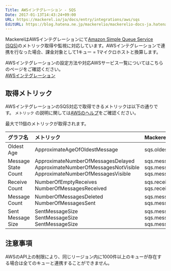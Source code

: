 ```yaml
---
Title: AWSインテグレーション - SQS
Date: 2017-01-13T14:43:24+09:00
URL: https://mackerel.io/ja/docs/entry/integrations/aws/sqs
EditURL: https://blog.hatena.ne.jp/mackerelio/mackerelio-docs-ja.hatenablog.mackerel.io/atom/entry/10328749687206320840
---
```


MackerelはAWSインテグレーションにて<a href="https://aws.amazon.com/sqs/" target="_blank">Amazon Simple Queue Service (SQS)</a>のメトリック取得や監視に対応しています。AWSインテグレーションで連携を行なった場合、課金対象として1キュー = 1マイクロホストと換算します。

AWSインテグレーションの設定方法や対応AWSサービス一覧についてはこちらのページをご確認ください。<br>
<a href="https://mackerel.io/ja/docs/entry/integrations/aws">AWSインテグレーション</a>

## 取得メトリック
AWSインテグレーションのSQS対応で取得できるメトリックは以下の通りです。 `メトリック` の説明に関しては<a href="https://docs.aws.amazon.com/ja_jp/AWSSimpleQueueService/latest/SQSDeveloperGuide/sqs-available-cloudwatch-metrics.html" target="_blank">AWSのヘルプ</a>をご確認ください。

最大で11個のメトリックが取得されます。

|グラフ名|メトリック|Mackerel上のメトリック名|単位|Statistics|
|:---|:---|:---|:---|:---|
|Oldest Age|ApproximateAgeOfOldestMessage|sqs.oldest_message.age|integer|Maximum|
|Message State Count|ApproximateNumberOfMessagesDelayed<br>ApproximateNumberOfMessagesNotVisible<br>ApproximateNumberOfMessagesVisible|sqs.message_state.delayed<br>sqs.message_state.not_visible<br>sqs.message_state.visible|integer|Average|
|Receive Count|NumberOfEmptyReceives<br>NumberOfMessagesReceived|sqs.receive_count.empty<br>sqs.receive_count.received|integer|Sum|
|Message Count|NumberOfMessagesDeleted<br>NumberOfMessagesSent|sqs.message_count.deleted<br>sqs.message_count.sent|integer|Sum|
|Sent Message Size|SentMessageSize<br>SentMessageSize<br>SentMessageSize|sqs.message_size.average<br>sqs.message_size.max<br>sqs.message_size.min|bytes|Average<br>Maximum<br>Minimum|

## 注意事項

AWSのAPI上の制限により、同じリージョン内に1000件以上のキューが存在する場合は全てのキューと連携することができません。
